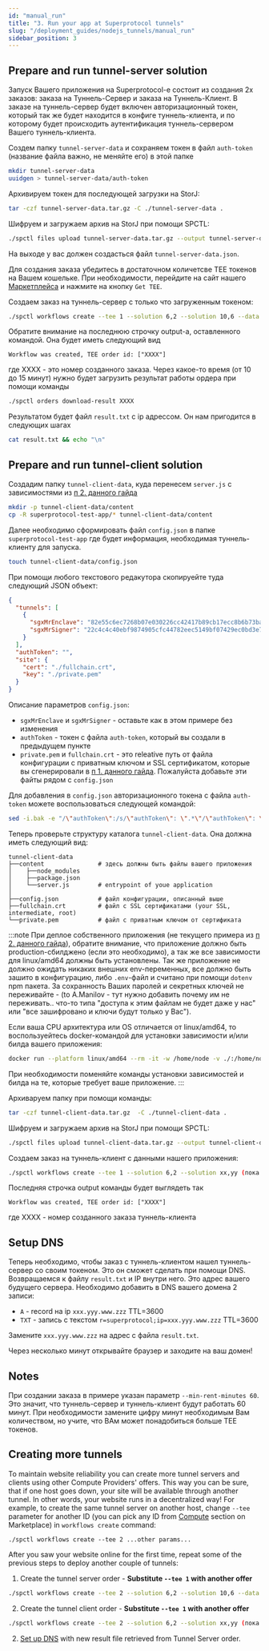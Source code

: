 ```yaml
---
id: "manual_run"
title: "3. Run your app at Superprotocol tunnels"
slug: "/deployment_guides/nodejs_tunnels/manual_run"
sidebar_position: 3
---
```


## Prepare and run tunnel-server solution

Запуск Вашего приложения на Superprotocol-е состоит из создания 2х заказов: заказа на Туннель-Сервер и заказа на Туннель-Клиент. В заказе на туннель-сервер будет включен авторизационный токен, который так же будет находится в конфиге туннель-клиента, и по которому будет происходить аутентификация туннель-сервером Вашего туннель-клиента.

Создем папку `tunnel-server-data` и сохраняем токен в файл `auth-token` (название файла важно, не меняйте его) в этой папке
```bash
mkdir tunnel-server-data
uuidgen > tunnel-server-data/auth-token
```

Архивируем токен для последующей загрузки на StorJ:
```bash
tar -czf tunnel-server-data.tar.gz -C ./tunnel-server-data .
```

Шифруем и загружаем архив на StorJ при помощи SPCTL:
```bash
./spctl files upload tunnel-server-data.tar.gz --output tunnel-server-data.json --filename tunnel-server-data.tar.gz
```

На выходе у вас должен создасться файл `tunnel-server-data.json`.

Для создания заказа убедитесь в достаточном количетсве ТЕЕ токенов на Вашем кошельке. При необходимости, перейдите на сайт нашего [Маркетплейса](https://marketplace.superprotocol.com) и нажмите на кнопку `Get TEE`.

Создаем заказ на туннель-сервер с только что загруженным токеном:
```bash
./spctl workflows create --tee 1 --solution 6,2 --solution 10,6 --data tunnel-server-data.json --storage 20,16 --orders-limit 10 --min-rent-minutes 60
```

Обратите внимание на последнюю строчку output-а, оставленного командой. Она будет иметь следующий вид
```
Workflow was created, TEE order id: ["XXXX"]
```
где XXXX - это номер созданного заказа. Через какое-то время (от 10 до 15 минут) нужно будет загрузить результат работы ордера при помощи команды

```bash
./spctl orders download-result XXXX
```

Результатом будет файл `result.txt` с ip адрессом. Он нам пригодится в следующих шагах
```bash 
cat result.txt && echo "\n"
```


## Prepare and run tunnel-client solution

Создадим папку `tunnel-client-data`, куда перенесем `server.js` с зависимостями из [п 2. данного гайда](/developers/deployment_guides/nodejs_tunnels/develop)

```bash
mkdir -p tunnel-client-data/content
cp -R superprotocol-test-app/* tunnel-client-data/content
```

Далее необходимо сформировать файл `config.json` в папке `superprotocol-test-app` где будет информация, необходимая туннель-клиенту для запуска.

```bash
touch tunnel-client-data/config.json
```

При помощи любого текстового редакутора скопируейте туда следующий JSON объект:

```json title="config.json"
{
  "tunnels": [
    {
      "sgxMrEnclave": "82e55c6ec7268b07e030226cc42417b89cb17ecc8b6b73bafb84fc44b0ed059c",
      "sgxMrSigner": "22c4c4c40ebf9874905cfc44782eec5149bf07429ec0bd3e7fd018e9942d0513"
    }
  ],
  "authToken": "",
  "site": {
    "cert": "./fullchain.crt",
    "key": "./private.pem"
  }
}
```
Описание параметров `config.json`:

* `sgxMrEnclave` и `sgxMrSigner` - оставьте как в этом примере без изменения
* `authToken` - токен с файла `auth-token`, который вы создали в предыдущем пункте
* `private.pem` и `fullchain.crt` - это releative путь от файла конфигурации с приватным ключом и SSL сертификатом, которые вы сгенерировали в [п 1. данного гайда](/developers/deployment_guides/nodejs_tunnels/preparing). Пожалуйста добавьте эти файты рядом с `config.json`

Для добавления в `config.json` авторизационного токена с файла `auth-token` можете воспользоваться следующей командой:
```bash
sed -i.bak -e "/\"authToken\":/s/\"authToken\": \".*\"/\"authToken\": \"$(cat tunnel-server-data/auth-token)\"/" tunnel-client-data/config.json
```

Теперь проверьте структуру каталога `tunnel-client-data`. Она должна иметь следующий вид:

```
tunnel-client-data
├──content               # здесь должны быть файлы вашего приложения
│    ├──node_modules
│    ├──package.json
│    └──server.js        # entrypoint of youe application
│
├──config.json           # файл конфигурации, описанный выше
├──fullchain.crt         # файл с SSL сертификатами (your SSL, intermediate, root)
└──private.pem           # файл с приватным ключом от сертификата
```
:::note
При деплое собственного приложения (не текущего примера из [п 2. данного гайда](/developers/deployment_guides/nodejs_tunnels/develop)), обратите внимание, что приложение должно быть production-сбилджено (если это необходимо), а так же все зависимости для linux/amd64 должны быть установлены. Так же приложение не должно ожидать никаких внешних env-переменных, все должно быть зашито в конфигурацию, либо `.env`-файл и считано при помощи `dotenv` npm пакета. За сохранность Ваших паролей и секретных ключей не переживайте - (to A.Manilov  - тут нужно добавить почему им не переживать.. что-то типа "доступа к этим файлам не будет даже у нас" или "все зашифровано и ключи будут только у Вас").

Если ваша CPU архитектура или OS отличается от linux/amd64, то воспользуейтесь docker-командой для установки зависимости и/или билда вашего приложения:

```bash
docker run --platform linux/amd64 --rm -it -w /home/node -v ./:/home/node node:16-buster npm install && npm run build
```
При необходимости поменяйте команды установки зависимостей и билда на те, которые требует ваше приложение.
:::

Архиваруем папку при помощи команды:
```bash
tar -czf tunnel-client-data.tar.gz  -C ./tunnel-client-data .
```

Шифруем и загружаем архив на StorJ при помощи SPCTL:
```bash
./spctl files upload tunnel-client-data.tar.gz --output tunnel-client-data.json --filename tunnel-client-data.tar.gz
```

Создаем заказ на туннель-клиент с данными нашего приложения:
```bash
./spctl workflows create --tee 1 --solution 6,2 --solution xx,yy (пока нет оффера) --data tunnel-client-data.json  --storage 20,16 --orders-limit 10 --min-rent-minutes 60
```

Последняя строчка output команды будет выглядеть так
```
Workflow was created, TEE order id: ["XXXX"]
```
где XXXX - номер созданного заказа туннель-клиента


## Setup DNS

Теперь необходимо, чтобы заказ с туннель-клиентом нашел туннель-сервер со своим токеном. Это он сможет сделать при помощи DNS. Возвращаемся к файлу `result.txt` и IP внутри него. Это адрес вашего будущего сервера. Необходимо добавить в DNS вашего домена 2 записи:

* `A` - record на ip `xxx.yyy.www.zzz` TTL=3600
* `TXT` - запись с текстом `r=superprotocol;ip=xxx.yyy.www.zzz` TTL=3600

Замените `xxx.yyy.www.zzz` на адрес с файла `result.txt`.

Через несколько минут открывайте браузер и заходите на ваш домен!


## Notes

При создании заказа в примере указан параметр `--min-rent-minutes 60`. Это значит, что туннель-сервер и туннель-клиент будут работать 60 минут. При необходимости замените цифру минут необходимым Вам количеством, но учите, что ВАм может понадобиться больше ТЕЕ токенов.


## Creating more tunnels

To maintain website reliability you can create more tunnel servers and clients using other Compute Providers' offers. This way you can be sure, that if one host goes down, your site will be available through another tunnel. In other words, your website runs in a decentralized way! For example, to create the same tunnel server on another host, change `--tee` parameter for another ID (you can pick any ID from [Compute](https://marketplace.superprotocol.com/compute) section on Marketplace) in `workflows create` command:

```
./spctl workflows create --tee 2 ...other params...
```

After you saw your website online for the first time, repeat some of the previous steps to deploy another couple of tunnels:

1. Create the tunnel server order - **Substitute `--tee 1` with another offer**

```bash
./spctl workflows create --tee 2 --solution 6,2 --solution 10,6 --data auth-token.json --storage 20,16 --orders-limit 10 --min-rent-minutes 60
```

2. Create the tunnel client order - **Substitute `--tee 1` with another offer**
```bash
./spctl workflows create --tee 2 --solution 6,2 --solution xx,yy (пока нет оффера) --data my-tunnel-client-app.json --storage 20,16 --orders-limit 10 --min-rent-minutes 60
```

2. [Set up DNS](#setup-dns) with new result file retrieved from Tunnel Server order.
